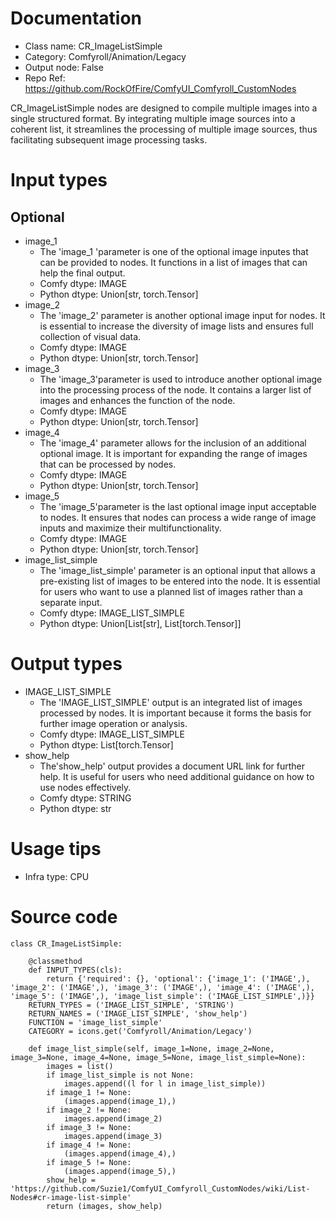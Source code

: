 # Documentation
- Class name: CR_ImageListSimple
- Category: Comfyroll/Animation/Legacy
- Output node: False
- Repo Ref: https://github.com/RockOfFire/ComfyUI_Comfyroll_CustomNodes

CR_ImageListSimple nodes are designed to compile multiple images into a single structured format. By integrating multiple image sources into a coherent list, it streamlines the processing of multiple image sources, thus facilitating subsequent image processing tasks.

# Input types
## Optional
- image_1
    - The 'image_1 'parameter is one of the optional image inputes that can be provided to nodes. It functions in a list of images that can help the final output.
    - Comfy dtype: IMAGE
    - Python dtype: Union[str, torch.Tensor]
- image_2
    - The 'image_2' parameter is another optional image input for nodes. It is essential to increase the diversity of image lists and ensures full collection of visual data.
    - Comfy dtype: IMAGE
    - Python dtype: Union[str, torch.Tensor]
- image_3
    - The 'image_3'parameter is used to introduce another optional image into the processing process of the node. It contains a larger list of images and enhances the function of the node.
    - Comfy dtype: IMAGE
    - Python dtype: Union[str, torch.Tensor]
- image_4
    - The 'image_4' parameter allows for the inclusion of an additional optional image. It is important for expanding the range of images that can be processed by nodes.
    - Comfy dtype: IMAGE
    - Python dtype: Union[str, torch.Tensor]
- image_5
    - The 'image_5'parameter is the last optional image input acceptable to nodes. It ensures that nodes can process a wide range of image inputs and maximize their multifunctionality.
    - Comfy dtype: IMAGE
    - Python dtype: Union[str, torch.Tensor]
- image_list_simple
    - The 'image_list_simple' parameter is an optional input that allows a pre-existing list of images to be entered into the node. It is essential for users who want to use a planned list of images rather than a separate input.
    - Comfy dtype: IMAGE_LIST_SIMPLE
    - Python dtype: Union[List[str], List[torch.Tensor]]

# Output types
- IMAGE_LIST_SIMPLE
    - The 'IMAGE_LIST_SIMPLE' output is an integrated list of images processed by nodes. It is important because it forms the basis for further image operation or analysis.
    - Comfy dtype: IMAGE_LIST_SIMPLE
    - Python dtype: List[torch.Tensor]
- show_help
    - The'show_help' output provides a document URL link for further help. It is useful for users who need additional guidance on how to use nodes effectively.
    - Comfy dtype: STRING
    - Python dtype: str

# Usage tips
- Infra type: CPU

# Source code
```
class CR_ImageListSimple:

    @classmethod
    def INPUT_TYPES(cls):
        return {'required': {}, 'optional': {'image_1': ('IMAGE',), 'image_2': ('IMAGE',), 'image_3': ('IMAGE',), 'image_4': ('IMAGE',), 'image_5': ('IMAGE',), 'image_list_simple': ('IMAGE_LIST_SIMPLE',)}}
    RETURN_TYPES = ('IMAGE_LIST_SIMPLE', 'STRING')
    RETURN_NAMES = ('IMAGE_LIST_SIMPLE', 'show_help')
    FUNCTION = 'image_list_simple'
    CATEGORY = icons.get('Comfyroll/Animation/Legacy')

    def image_list_simple(self, image_1=None, image_2=None, image_3=None, image_4=None, image_5=None, image_list_simple=None):
        images = list()
        if image_list_simple is not None:
            images.append((l for l in image_list_simple))
        if image_1 != None:
            (images.append(image_1),)
        if image_2 != None:
            images.append(image_2)
        if image_3 != None:
            images.append(image_3)
        if image_4 != None:
            (images.append(image_4),)
        if image_5 != None:
            (images.append(image_5),)
        show_help = 'https://github.com/Suzie1/ComfyUI_Comfyroll_CustomNodes/wiki/List-Nodes#cr-image-list-simple'
        return (images, show_help)
```